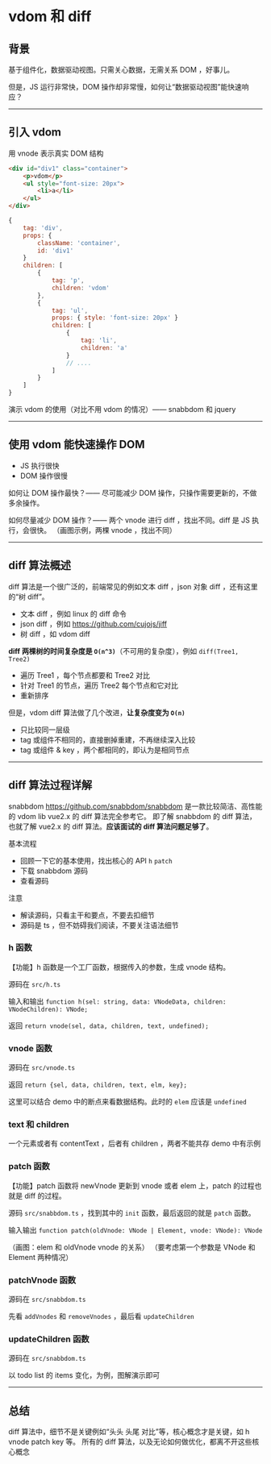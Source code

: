 # vdom 和 diff

## 背景

基于组件化，数据驱动视图。只需关心数据，无需关系 DOM ，好事儿。

但是，JS 运行非常快，DOM 操作却非常慢，如何让“数据驱动视图”能快速响应？

------

## 引入 vdom

用 vnode 表示真实 DOM 结构

```html
<div id="div1" class="container">
    <p>vdom</p>
    <ul style="font-size: 20px">
        <li>a</li>
    </ul>
</div>
```

```js
{
    tag: 'div',
    props: {
        className: 'container',
        id: 'div1'
    }
    children: [
        {
            tag: 'p',
            children: 'vdom'
        },
        {
            tag: 'ul',
            props: { style: 'font-size: 20px' }
            children: [
                {
                    tag: 'li',
                    children: 'a'
                }
                // ....
            ]
        }
    ]
}
```

演示 vdom 的使用（对比不用 vdom 的情况）—— snabbdom 和 jquery

------

## 使用 vdom 能快速操作 DOM

- JS 执行很快
- DOM 操作很慢

如何让 DOM 操作最快？—— 尽可能减少 DOM 操作，只操作需要更新的，不做多余操作。

如何尽量减少 DOM 操作？—— 两个 vnode 进行 diff ，找出不同。diff 是 JS 执行，会很快。
（画图示例，两棵 vnode ，找出不同）

------

## diff 算法概述

diff 算法是一个很广泛的，前端常见的例如文本 diff ，json 对象 diff ，还有这里的“树 diff”。

- 文本 diff ，例如 linux 的 diff 命令
- json diff ，例如 https://github.com/cujojs/jiff
- 树 diff ，如 vdom diff

**diff 两棵树的时间复杂度是 `O(n^3)`**（不可用的复杂度），例如 `diff(Tree1, Tree2)`

- 遍历 Tree1 ，每个节点都要和 Tree2 对比
- 针对 Tree1 的节点，遍历 Tree2 每个节点和它对比
- 重新排序

但是，vdom diff 算法做了几个改进，**让复杂度变为 `O(n)`** 

- 只比较同一层级
- tag 或组件不相同的，直接删掉重建，不再继续深入比较
- tag 或组件 & key ，两个都相同的，即认为是相同节点

------

## diff 算法过程详解

snabbdom https://github.com/snabbdom/snabbdom 是一款比较简洁、高性能的 vdom lib
vue2.x 的 diff 算法完全参考它。
即了解 snabbdom 的 diff 算法，也就了解 vue2.x 的 diff 算法。**应该面试的 diff 算法问题足够了**。

基本流程

- 回顾一下它的基本使用，找出核心的 API `h` `patch`
- 下载 snabbdom 源码
- 查看源码

注意

- 解读源码，只看主干和要点，不要去扣细节
- 源码是 ts ，但不妨碍我们阅读，不要关注语法细节

### h 函数

【功能】h 函数是一个工厂函数，根据传入的参数，生成 vnode 结构。

源码在 `src/h.ts`

输入和输出 `function h(sel: string, data: VNodeData, children: VNodeChildren): VNode;`

返回 `return vnode(sel, data, children, text, undefined);`

### vnode 函数

源码在 `src/vnode.ts`

返回 `return {sel, data, children, text, elm, key};`

这里可以结合 demo 中的断点来看数据结构。此时的 `elem` 应该是 `undefined`

### text 和 children

一个元素或者有 contentText ，后者有 children ，两者不能共存
demo 中有示例

### patch 函数

【功能】patch 函数将 newVnode 更新到 vnode 或者 elem 上，patch 的过程也就是 diff 的过程。

源码 `src/snabbdom.ts` ，找到其中的 `init` 函数，最后返回的就是 `patch` 函数。

输入输出 `function patch(oldVnode: VNode | Element, vnode: VNode): VNode`

（画图：elem 和 oldVnode vnode 的关系）
（要考虑第一个参数是 VNode 和 Element 两种情况）

### patchVnode 函数

源码在 `src/snabbdom.ts`

先看 `addVnodes` 和 `removeVnodes` ，最后看 `updateChildren`

### updateChildren 函数

源码在 `src/snabbdom.ts`

以 todo list 的 items 变化，为例，图解演示即可

------

## 总结

diff 算法中，细节不是关键例如“头头 头尾 对比”等，核心概念才是关键，如 h vnode patch key 等。
所有的 diff 算法，以及无论如何做优化，都离不开这些核心概念
